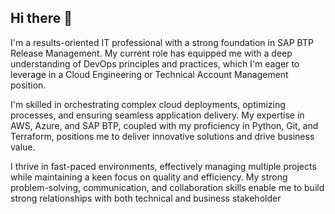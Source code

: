 ## Hi there 👋

I'm a results-oriented IT professional with a strong foundation in SAP BTP Release Management. My current role has equipped me with a deep understanding of DevOps principles and practices, which I'm eager to leverage in a Cloud Engineering or Technical Account Management position.

I'm skilled in orchestrating complex cloud deployments, optimizing processes, and ensuring seamless application delivery. My expertise in AWS, Azure, and SAP BTP, coupled with my proficiency in Python, Git, and Terraform, positions me to deliver innovative solutions and drive business value.

I thrive in fast-paced environments, effectively managing multiple projects while maintaining a keen focus on quality and efficiency. My strong problem-solving, communication, and collaboration skills enable me to build strong relationships with both technical and business stakeholder
